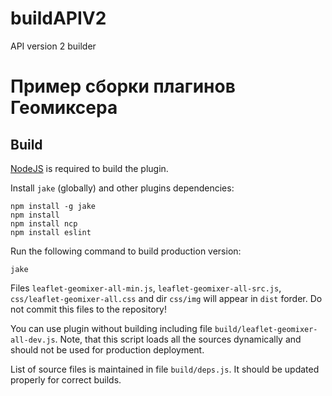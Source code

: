buildAPIV2
==========

API version 2 builder

# Пример сборки плагинов Геомиксера

Build
------

[NodeJS](http://nodejs.org/) is required to build the plugin.

Install `jake` (globally) and other plugins dependencies:
```
npm install -g jake
npm install
npm install ncp
npm install eslint
```

Run the following command to build production version:
```
jake
```

Files `leaflet-geomixer-all-min.js`, `leaflet-geomixer-all-src.js`, `css/leaflet-geomixer-all.css` and dir `css/img` will appear in `dist` forder. Do not commit this files to the repository!

You can use plugin without building including file `build/leaflet-geomixer-all-dev.js`. Note, that this script loads all the sources dynamically and should not be used for production deployment.

List of source files is maintained in file `build/deps.js`. It should be updated properly for correct builds.

